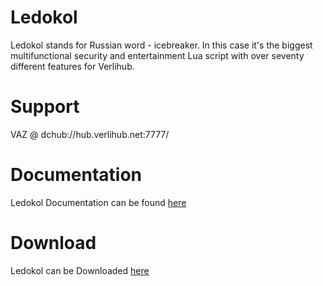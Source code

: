 Ledokol
=======

Ledokol stands for Russian word - icebreaker. In this case it's the biggest multifunctional security and entertainment Lua script with over seventy different features for Verlihub.

Support
=======

VAZ @ dchub://hub.verlihub.net:7777/

Documentation
=======
Ledokol Documentation can be found [here](https://github.com/Eco-logical/ledokol/wiki)

Download
=======
Ledokol can be Downloaded [here](http://ledo.feardc.net/)

